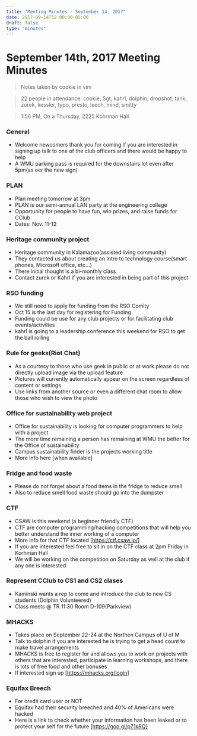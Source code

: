 ```yaml
---
title: "Meeting Minutes - September 14, 2017"
date: 2017-09-14T12:00:00-05:00
draft: false
type: "minutes"
---
```


# September 14th, 2017 Meeting Minutes
> Notes taken by cookie in vim

> 22 people in attendance: cookie, Sgt, kahrl, dolphin, dropshot, tank, zurek, kessler, typo, presto, leech, mind, smitty

> 1:56 PM, On a Thursday, 2225 Kohrman Hall

### General 

- Welcome newcomers thank you for coming if you are interested in signing up talk to one of the club officers and there would be happy to help
- A WMU parking pass is required for the downstairs lot even after 5pm(as oer the new sign)

### PLAN

- Plan meeting tomorrow at 3pm
- PLAN is our semi-annual LAN party at the engineering college
- Opportunity for people to have fun, win prizes, and raise funds for CClub
- Dates: Nov. 11-12

### Heritage community project

- Heritage community in Kalamazoo(assisted living community)
- They contacted us about creating an Intro to technology course(smart phones, Microsoft office, etc...)
- There initial thought is a bi-monthly class
- Contact zurek or Kahrl if you are interested in being part of this project

### RSO funding

- We still need to apply for funding from the RSO Comity
- Oct 15 is the last day for registering for Funding
- Funding could be use for any club projects or for facilitating club events/activities 
- kahrl is going to a leadership conference this weekend for RSO to get the ball rolling

### Rule for geeks(Riot Chat)

- As a courtesy to those who use geek in public or at work please do not directly upload image via the upload feature
- Pictures will currently automatically appear on the screen regardless of content or settings
- Use links from another source or even a different chat room to allow those who wish to view the photo

### Office for sustainability web project

- Office for sustainability is looking for computer programmers to help with a project
- The more time remaining a person has remaining at WMU the better for the Office of sustainability
- Campus sustainability finder is the projects working title
- More info here [when available]

### Fridge and food waste

- Please do not forget about a food items in the fridge to reduce smell
- Also to reduce smell food waste should go into the dumpster

### CTF

- CSAW is this weekend (a beginner friendly CTF)
- CTF are computer programming/hacking competitions that will help you better understand the inner working of a computer
- More info for that CTF located [https://ctf.csaw.io/]
- If you are interested feel free to sit in on the CTF class at 2pm Friday in Korhman Hall
- We will be working on the competition on Saturday as well at the club if any one is interested

### Represent CClub to CS1 and CS2 clases

- Kaminski wants a rep to come and introduce the club to new CS students (Dolphin Volunteered) 
- Class meets @ TR 11:30 Room D-109(Parkview)

### MHACKS

- Takes place on September 22-24 at the Northen Campus of U of M
- Talk to dolphin if you are interested he is trying to get a head count to make travel arrangements
- MHACKS is free to register for and  allows you to work on projects with others that are interested, participate in learning workshops, and there is lots of free food and other bonuses
- If interested sign up [https://mhacks.org/login] 

### Equifax Breech

- For credit card user or NOT
- Equifax had their security breeched and 40% of Americans were hacked 
- Here is a link to check whether your information has been leaked or to protect your self for the future [https://goo.gl/p71kRQ}
